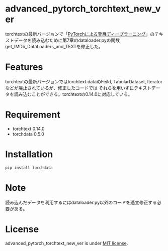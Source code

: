 # advanced_pytorch_torchtext_new_ver

torchtextの最新バージョンで「[PyTorchによる発展ディープラーニング](https://amzn.asia/d/98eAwg7)」のテキストデータを読み込むために第7章のdataloader.pyの関数get_IMDb_DataLoaders_and_TEXTを修正した。

# Features

torchtextの最新バージョンではtorchtext.dataのFeild, TabularDataset, Iteratorなどが廃止されているが、修正したコードでは
それらを用いずにテキストデータを読み込むことができる。torchtextの0.14.0に対応している。

# Requirement

* torchtext 0.14.0
* torchdata 0.5.0


# Installation


```bash
pip install torchdata
```

# Note

読み込んだデータを利用するにはdataloader.py以外のコードを適宜修正する必要がある。

# License

advanced_pytorch_torchtext_new_ver is under [MIT license](https://en.wikipedia.org/wiki/MIT_License).
